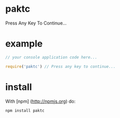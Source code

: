 paktc
=====

Press Any Key To Continue...

# example

``` js
// your console application code here...

require('paktc') // Press any key to continue...
```

# install

With [npm] (http://npmjs.org) do:

```
npm install paktc
```